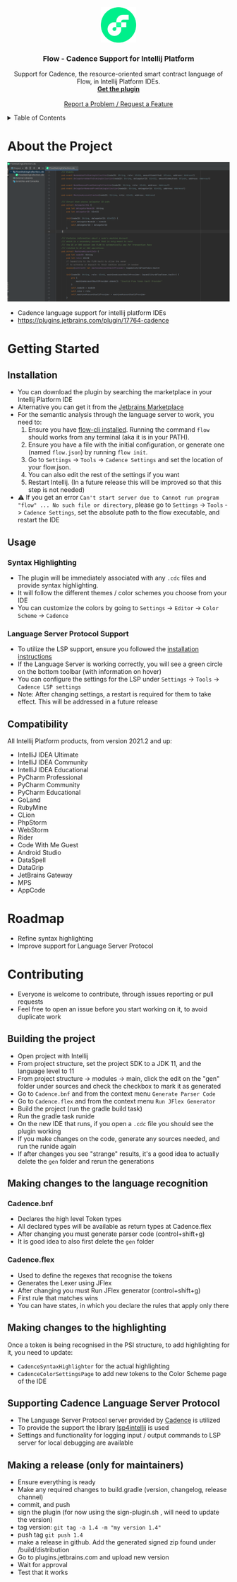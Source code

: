 <div align="center">
  <a href="https://github.com/cadence-tools/cadence-for-intellij-platform">
    <img src="images/flow-logo.png" alt="Flow Logo" width="80" height="80">
  </a>

<h3 align="center">Flow - Cadence Support for Intellij Platform</h3>

  <p align="center">
    Support for Cadence, the resource-oriented smart contract language of Flow, in Intellij Platform IDEs. 
    <br />
    <a href="https://plugins.jetbrains.com/plugin/17764-cadence"><strong>Get the plugin</strong></a>
    <br />
    <br />
    <a href="https://github.com/cadence-tools/cadence-for-intellij-platform/issues">Report a Problem / Request a Feature</a>
  </p>
</div>

<!-- TABLE OF CONTENTS -->
<details>
  <summary>Table of Contents</summary>
  <ol>
    <li>
      <a href="#about-the-project">About The Project</a>
    </li>
    <li>
      <a href="#installation">Installation</a>
    </li>
    <li>
      <a href="#getting-started">Getting Started</a>
      <ul>
        <li><a href="#installation">Installation</a></li>
        <li><a href="#usage">Usage</a></li>
          <ul>
            <li><a href="#syntax-highlighting">Syntax Highlighting</a></li>
            <li><a href="#language-server-protocol-support">Language Server Protocol Support</a></li>
          </ul>
        <li><a href="#compatibility">Compatibility</a></li>
      </ul>
    </li>
    <li><a href="#roadmap">Roadmap</a></li>
    <li><a href="#contributing">Contributing</a></li>
      <ul>
        <li><a href="#building-the-project">Building the project</a></li>
        <li><a href="#making-changes-to-the-language-recognition">Making changes to the language recognition</a></li>
        <li><a href="#making-changes-to-the-highlighting">Making changes to the highlighting</a></li>
        <li><a href="#supporting-cadence-language-server-protocol">Supporting Cadence Language Server Protocol</a></li>
        <li><a href="#making-a-release-(only-for-mainteners)">Making a release (only for maintainers)</a></li>
      </ul>

  </ol>
</details>


# About the Project

![Usage Screenshot](images/plugin-screenshot.png/?raw=true)
- Cadence language support for intellij platform IDEs
- https://plugins.jetbrains.com/plugin/17764-cadence

# Getting Started
## Installation
- You can download the plugin by searching the marketplace in your Intellij Platform IDE
- Alternative you can get it from the [Jetbrains Marketplace](https://plugins.jetbrains.com/plugin/17764-cadence)
- For the semantic analysis through the language server to work, you need to:
  1. Ensure you have [flow-cli installed](https://docs.onflow.org/flow-cli/install/). Running the command `flow`  should works from any terminal (aka it is in your PATH).
  2. Ensure you have a file with the initial configuration, or generate one (named `flow.json`) by running `flow init`.
  3. Go to `Settings` -> `Tools` -> `Cadence Settings` and set the location of your flow.json.
  4. You can also edit the rest of the settings if you want
  5. Restart Intellij. (In a future release this will be improved so that this step is not needed)
- :warning: If you get an error `Can't start server due to Cannot run program "flow" ... No such file or directory`, please go to 
`Settings` -> `Tools` -> `Cadence Settings`, set the absolute path to the flow executable, and restart the IDE 

## Usage

### Syntax Highlighting
- The plugin will be immediately associated with any `.cdc` files and provide syntax highlighting.
- It will follow the different themes / color schemes you choose from your IDE
- You can customize the colors by going to `Settings` -> `Editor` -> `Color Scheme` -> `Cadence`

### Language Server Protocol Support
- To utilize the LSP support, ensure you followed the [installation instructions](#installation)
- If the Language Server is working correctly, you will see a green circle on the bottom toolbar (with information on hover)
- You can configure the settings for the LSP under `Settings` -> `Tools` -> `Cadence LSP settings`
- Note: After changing settings, a restart is required for them to take effect. This will be addressed in a future release

## Compatibility
All Intellij Platform products, from version 2021.2 and up:
- IntelliJ IDEA Ultimate
- IntelliJ IDEA Community
- IntelliJ IDEA Educational
- PyCharm Professional
- PyCharm Community
- PyCharm Educational
- GoLand
- RubyMine
- CLion
- PhpStorm
- WebStorm
- Rider
- Code With Me Guest
- Android Studio
- DataSpell
- DataGrip
- JetBrains Gateway
- MPS
- AppCode

# Roadmap
- Refine syntax highlighting
- Improve support for Language Server Protocol

# Contributing
- Everyone is welcome to contribute, through issues reporting or pull requests
- Feel free to open an issue before you start working on it, to avoid duplicate work

## Building the project
- Open project with Intellij
- From project structure, set the project SDK to a JDK 11, and the language level to 11
- From project structure -> modules -> main, click the edit on the "gen" folder under sources and check the checkbox to mark it as generated
- Go to `Cadence.bnf` and from the context menu `Generate Parser Code`
- Go to `Cadence.flex` and from the context menu `Run JFlex Generator` 
- Build the project (run the gradle build task)
- Run the gradle task runide
- On the new IDE that runs, if you open a `.cdc` file you should see the plugin working
- If you make changes on the code, generate any sources needed, and run the runide again
- If after changes you see "strange" results, it's a good idea to actually delete the `gen` folder and rerun the generations

## Making changes to the language recognition

### Cadence.bnf
- Declares the high level Token types
- All declared types will be available as return types at Cadence.flex
- After changing you must generate parser code (control+shift+g)
- It is good idea to also first delete the `gen` folder

### Cadence.flex
- Used to define the regexes that recognise the tokens
- Generates the Lexer using JFlex
- After changing you must Run JFlex generator (control+shift+g)
- First rule that matches wins
- You can have states, in which you declare the rules that apply only there

## Making changes to the highlighting
Once a token is being recognised in the PSI structure, to add highlighting for it, you need to update:
- `CadenceSyntaxHighlighter` for the actual highlighting
- `CadenceColorSettingsPage` to add new tokens to the Color Scheme page of the IDE

## Supporting Cadence Language Server Protocol
- The Language Server Protocol server provided by [Cadence](https://github.com/onflow/cadence/) is utilized
- To provide the support the library [lsp4intellij](https://github.com/ballerina-platform/lsp4intellij/) is used
- Settings and functionality for logging input / output commands to LSP server for local debugging are available

## Making a release (only for maintainers)
- Ensure everything is ready
- Make any required changes to build.gradle (version, changelog, release channel)
- commit, and push
- sign the plugin (for now using the sign-plugin.sh , will need to update the version)
- tag version: ```git tag -a 1.4 -m "my version 1.4"```
- push tag  ```git push 1.4```
- make a release in github. Add the generated signed zip found under /build/distribution
- Go to plugins.jetbrains.com  and upload new version
- Wait for approval
- Test that it works
